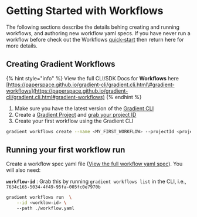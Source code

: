 # Getting Started with Workflows

The following sections describe the details behing creating and running workflows, and authoring new workflow yaml specs.  If you have never run a workflow before check out the Workflows [quick-start](https://docs.paperspace.com/gradient/get-started/quick-start#advanced-mlops) then return here for more details.

## Creating Gradient Workflows

{% hint style="info" %}
View the full CLI/SDK Docs for **Workflows** here [https://paperspace.github.io/gradient-cli/gradient.cli.html\#gradient-workflows](https://paperspace.github.io/gradient-cli/gradient.cli.html#gradient-workflows)
{% endhint %}

1. Make sure you have the latest version of the [Gradient CLI](../../get-started/quick-start/install-the-cli.md)
2. Create a [Gradient Project](../../get-started/managing-projects/) and [grab your project ID](../../get-started/managing-projects/#get-your-projects-id)
3. Create your first workflow using the Gradient CLI

```bash
gradient workflows create --name <MY_FIRST_WORKFLOW> --projectId <project-id>
```

## Running your first workflow run

Create a workflow spec yaml file \([View the full workflow yaml spec](workflow-spec.md)\). You will also need:

**`workflow-id`** : Grab this by running `gradient workflows list` in the CLI, i.e., `7634c165-5034-4f49-95fa-005fc0e7970b`

```bash
gradient workflows run  \
    --id <worklow-id> \ 
    --path ./workflow.yaml
```

